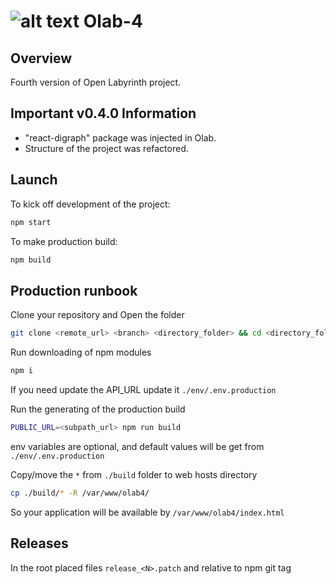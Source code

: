 # ![alt text](https://openlabyrinth.sgul.ac.uk/images/openlabyrinth-header.png) Olab-4


## Overview

Fourth version of Open Labyrinth project.

## Important v0.4.0 Information
- "react-digraph" package was injected in Olab.
- Structure of the project was refactored.

## Launch

To kick off development of the project:
```bash
npm start
```

To make production build:
```bash
npm build
```

## Production runbook

Clone your repository and Open the folder
```bash
git clone <remote_url> <branch> <directory_folder> && cd <directory_folder>
```

Run downloading of npm modules
```bash
npm i
```

If you need update the API_URL update it `./env/.env.production`

Run the generating of the production build
```bash
PUBLIC_URL=<subpath_url> npm run build
```
env variables are optional, and default values will be get from `./env/.env.production`

Copy/move the `*` from `./build` folder to web hosts directory
```bash
cp ./build/* -R /var/www/olab4/
```

So your application will be available by `/var/www/olab4/index.html`

## Releases

In the root placed files `release_<N>.patch` and relative to npm git tag